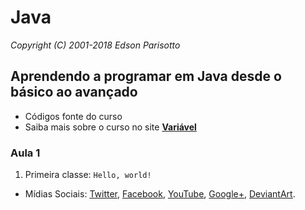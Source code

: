 # Java 
*Copyright (C) 2001-2018 Edson Parisotto*

## Aprendendo a programar em Java desde o básico ao avançado
* Códigos fonte do curso
* Saiba mais sobre o curso no site [**Variável**](http://variavel.com.br/)

### Aula 1

1. Primeira classe: `Hello, world!`

* Mídias Sociais:
  [Twitter](https://twitter.com/edsonparisotto/),
  [Facebook](https://facebook.com/parisotto.com.br/),
  [YouTube](https://www.youtube.com/user/edsonparisotto),
  [Google+](https://plus.google.com/+edsonparisotto/posts),
  [DeviantArt](https://parisotto.deviantart.com/).
